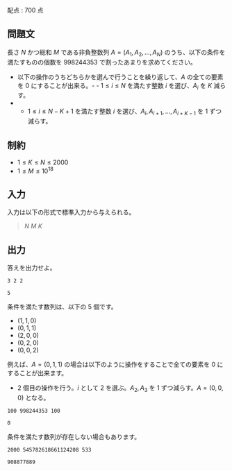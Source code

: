 配点 : $700$ 点

## 問題文

長さ $N$ かつ総和 $M$ である非負整数列 $A=(A_1,A_2,\dots,A_N)$ のうち、以下の条件を満たすものの個数を $998244353$ で割ったあまりを求めてください。

- 以下の操作のうちどちらかを選んで行うことを繰り返して、$A$ の全ての要素を $0$ にすることが出来る。-   - $1 \le i \le N$ を満たす整数 $i$ を選び、$A_i$ を $K$ 減らす。
-   - $1 \le i \le N-K+1$ を満たす整数 $i$ を選び、$A_i,A_{i+1},\dots,A_{i+K-1}$ を $1$ ずつ減らす。

## 制約

- $1 \le K \le N \le 2000$
- $1 \le M \le 10^{18}$

## 入力

入力は以下の形式で標準入力から与えられる。

> $N$ $M$ $K$

## 出力

答えを出力せよ。

```input1
3 2 2
```

```output1
5
```

条件を満たす数列は、以下の $5$ 個です。

- $(1,1,0)$
- $(0,1,1)$
- $(2,0,0)$
- $(0,2,0)$
- $(0,0,2)$

例えば、$A=(0,1,1)$ の場合は以下のように操作をすることで全ての要素を $0$ にすることが出来ます。

- $2$ 個目の操作を行う。$i$ として $2$ を選ぶ。$A_2,A_3$ を $1$ ずつ減らす。$A=(0,0,0)$ となる。

```input2
100 998244353 100
```

```output2
0
```

条件を満たす数列が存在しない場合もあります。

```input3
2000 545782618661124208 533
```

```output3
908877889
```